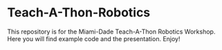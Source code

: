 # Teach-A-Thon-Robotics
This repository is for the Miami-Dade Teach-A-Thon Robotics Workshop. Here you will find example code and the presentation.  Enjoy!
